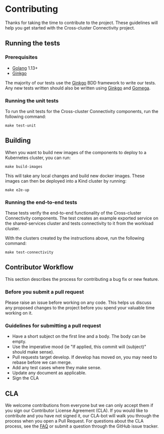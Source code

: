 # Contributing

Thanks for taking the time to contribute to the project. These guidelines will
help you get started with the Cross-cluster Connectivity project.

## Running the tests

### Prerequisites

* [Golang](https://golang.org/) 1.13+
* [Ginkgo](https://github.com/onsi/ginkgo)

The majority of our tests use the [Ginkgo](https://github.com/onsi/ginkgo) BDD
framework to write our tests. Any new tests written should also be written using
[Ginkgo](https://github.com/onsi/ginkgo) and
[Gomega](https://github.com/onsi/gomega).

### Running the unit tests

To run the unit tests for the Cross-cluster Connectivity components, run the
following command:

```
make test-unit
```

## Building

When you want to build new images of the components to deploy to a Kubernetes
cluster, you can run:

```
make build-images
```

This will take any local changes and build new docker images. These images can
then be deployed into a Kind cluster by running:

```
make e2e-up
```

### Running the end-to-end tests

These tests verify the end-to-end functionality of the Cross-cluster
Connectivity components. The test creates an example exported service on the
shared-services cluster and tests connectivity to it from the workload cluster.

With the clusters created by the instructions above, run the following command:

```
make test-connectivity
```

## Contributor Workflow

This section describes the process for contributing a bug fix or new feature.

### Before you submit a pull request

Please raise an issue before working on any code. This helps us discuss any
proposed changes to the project before you spend your valuable time working on
it.

### Guidelines for submitting a pull request

* Have a short subject on the first line and a body. The body can be empty.
* Use the imperative mood (ie "If applied, this commit will (subject)" should
  make sense).
* Pull requests target develop. If develop has moved on, you may need to rebase
  before we can merge.
* Add any test cases where they make sense.
* Update any document as applicable.
* Sign the CLA

## CLA

We welcome contributions from everyone but we can only accept them if you sign
our Contributor License Agreement (CLA). If you would like to contribute and you
have not signed it, our CLA-bot will walk you through the process when you open
a Pull Request. For questions about the CLA process, see the
[FAQ](https://cla.vmware.com/faq) or submit a question through the GitHub issue
tracker.

